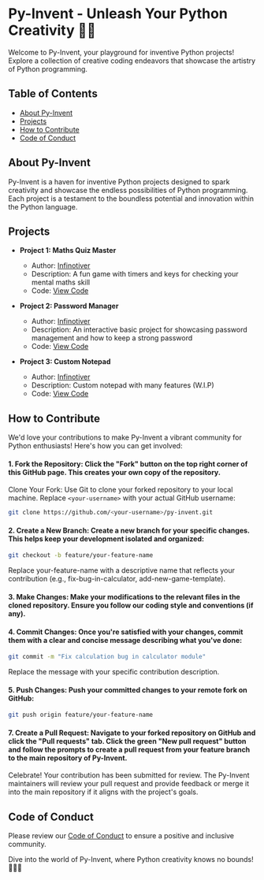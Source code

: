 
# Py-Invent - Unleash Your Python Creativity 🚀🐍

Welcome to Py-Invent, your playground for inventive Python projects! Explore a collection of creative coding endeavors that showcase the artistry of Python programming.

## Table of Contents

- [About Py-Invent](#about-py-invent)
- [Projects](#projects)
- [How to Contribute](#how-to-contribute)
- [Code of Conduct](#code-of-conduct)

## About Py-Invent

Py-Invent is a haven for inventive Python projects designed to spark creativity and showcase the endless possibilities of Python programming. Each project is a testament to the boundless potential and innovation within the Python language.

## Projects

- **Project 1: Maths Quiz Master**
  - Author: [Infinotiver](https://github.com/infinotiver)
  - Description: A fun game with timers and keys for checking your mental maths skill
  - Code: [View Code](https://github.com/infinotiver/Py-Invent/tree/master/Maths%20Quiz%20Master)

- **Project 2: Password Manager**
  - Author: [Infinotiver](https://github.com/infinotiver)
  - Description: An interactive basic project for showcasing password management and how to keep a strong password
  - Code: [View Code](https://github.com/infinotiver/Py-Invent/tree/master/Password%20Manager)

- **Project 3: Custom Notepad**
  - Author: [Infinotiver](https://github.com/infinotiver)
  - Description: Custom notepad with many features (W.I.P)
  - Code: [View Code](https://github.com/infinotiver/Py-Invent/tree/master/Custom%20Notepad)



## How to Contribute

We'd love your contributions to make Py-Invent a vibrant community for Python enthusiasts! Here's how you can get involved:

#### 1. Fork the Repository: Click the "Fork" button on the top right corner of this GitHub page. This creates your own copy of the repository.

Clone Your Fork: Use Git to clone your forked repository to your local machine. Replace `<your-username>` with your actual GitHub username:

```bash
git clone https://github.com/<your-username>/py-invent.git
```

#### 2. Create a New Branch: Create a new branch for your specific changes. This helps keep your development isolated and organized:

```bash
git checkout -b feature/your-feature-name
```

Replace your-feature-name with a descriptive name that reflects your contribution (e.g., fix-bug-in-calculator, add-new-game-template).

#### 3. Make Changes: Make your modifications to the relevant files in the cloned repository. Ensure you follow our coding style and conventions (if any).

#### 4. Commit Changes: Once you're satisfied with your changes, commit them with a clear and concise message describing what you've done:

```bash
git commit -m "Fix calculation bug in calculator module"
```

Replace the message with your specific contribution description.

#### 5. Push Changes: Push your committed changes to your remote fork on GitHub:

```bash
git push origin feature/your-feature-name
```

#### 7. Create a Pull Request: Navigate to your forked repository on GitHub and click the "Pull requests" tab. Click the green "New pull request" button and follow the prompts to create a pull request from your feature branch to the main repository of Py-Invent.

Celebrate!  Your contribution has been submitted for review. The Py-Invent maintainers will review your pull request and provide feedback or merge it into the main repository if it aligns with the project's goals.

## Code of Conduct

Please review our [Code of Conduct](CODE_OF_CONDUCT.md) to ensure a positive and inclusive community.

Dive into the world of Py-Invent, where Python creativity knows no bounds! 🚀🐍✨
